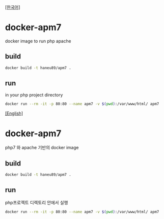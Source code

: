 <a name="english"></a>[[한국어]](#korean)
# docker-apm7
docker image to run php apache

## build
```bash
docker build -t haneu89/apm7 .
```

## run
in your php project directory

```bash
docker run --rm -it -p 80:80 --name apm7 -v $(pwd):/var/www/html/ apm7
```

<a name="korean"></a>[[English]](#english)
# docker-apm7
php7 와 apache 기반의 docker image

## build
```bash
docker build -t haneu89/apm7 .
```

## run
php프로젝트 디렉토리 안에서 실행

```bash
docker run --rm -it -p 80:80 --name apm7 -v $(pwd):/var/www/html/ apm7
```

